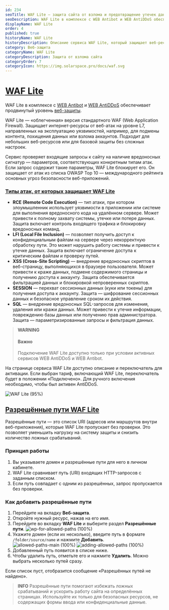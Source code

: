 ```yaml
---
id: 234
seoTitle: WAF Lite — защита сайта от взлома и предотвращение утечек данных
seoDescription: WAF Lite в комплексе с WEB Antibot и WEB AntiDDoS обеспечивает продвинутый уровень веб-защиты. Лёгкая версия стандартного WAF (Web Application Firewall) защищает от веб-атак на уровне L7, направленных на эксплуатацию уязвимостей
displayName: WAF Lite
order: 4
published: true
historyName: WAF Lite
historyDescription: Описание сервиса WAF Lite, который защищает веб-ресурсы от атак, направленных на эксплуатацию уязвимостей
category: Веб-защита
categoryName: WAF Lite
categoryDescription: Защита от взлома сайта
categoryOrder: 7
categoryIcon: https://img.solarspace.pro/docs/waf.svg
---
```


# [WAF Lite](waf-lite)

WAF Lite в комплексе с [WEB Antibot]([216]) и [WEB AntiDDoS]([217]) обеспечивает продвинутый уровень [веб-защиты]([240]).

WAF Lite — «облегченная» версия стандартного WAF (Web Application Firewall). Защищает интернет-ресурсы от веб-атак на уровне L7, направленных на эксплуатацию уязвимостей, например, для подмены контента, похищения данных или взлома аккаунтов. Подходит для небольших веб-ресурсов или для базовой защиты без сложных настроек.

Сервис проверяет входящие запросы к сайту на наличие вредоносных сигнатур — параметров, соответствующих конкретным типам атак. Если запрос содержит такие параметры, WAF Lite блокирует его. Он защищает от атак из списка OWASP Top 10 — международного рейтинга основных угроз безопасности веб-приложений.

### [Типы атак, от которых защищает WAF Lite](types-of-attacks-for-waf)

* **RCE (Remote Code Execution)** — тип атаки, при котором злоумышленник использует уязвимости в приложении или системе для выполнения вредоносного кода на удалённом сервере. Может привести к полному захвату системы, утечке или потере данных. Защита включает контроль входящего трафика и блокировку вредоносных команд.
* **LFI (Local File Inclusion)** — позволяет получить доступ к конфиденциальным файлам на сервере через некорректную обработку пути. Это может нарушить работу системы и привести к утечке данных. Защита включает ограничение доступа к критическим файлам и проверку путей.
* **XSS (Cross-Site Scripting)** — внедрение вредоносных скриптов в веб-страницу, выполняющихся в браузере пользователя. Может привести к краже данных, подмене содержимого страницы и получению доступа к аккаунту. Защита обеспечивается фильтрацией данных и блокировкой непроверенных скриптов.
* **SESSION** — перехват сессионных данных (куки или токены) для получения доступа к аккаунту. Защита — шифрование сессионных данных и безопасное управление сроком их действия.
* **SQL** — внедрение вредоносных SQL-запросов для изменения, удаления или кражи данных. Может привести к утечке информации, повреждению базы данных или получению прав администратора. Защита — параметризированные запросы и фильтрация данных.

> **WARNING**
>
> #### Важно
>
> Подключение WAF Lite доступно только при условии активных сервисов WEB AntiDDoS и WEB Antibot.

На странице сервиса WAF Lite доступно описание и переключатель для активации. Если выбран тариф, включающий WAF Lite, переключатель будет в положении «Подключено». Для ручного включения необходимо, чтобы был активен AntiDDoS.

![WAF Lite (95%)](https://img.solarspace.pro/docs/on-prem/web-protection/waf-lite-1.png "waf-lite")


## [Разрешённые пути WAF Lite](allowed-paths-for-waf-lite)

Разрешённые пути — это список URI (адресов или маршрутов внутри веб-приложения), которые WAF Lite пропускает без проверки. Это позволяет уменьшить нагрузку на систему защиты и снизить количество ложных срабатываний.

### Принцип работы

1. Вы указываете домен и разрешённые пути для него в личном кабинете.
2. WAF Lite сравнивает путь (URI) входящих HTTP-запросов с заданным списком.
3. Если путь совпадает с одним из разрешённых, запрос пропускается без проверки.

### Как добавить разрешённые пути

1. Перейдите на вкладку **Веб‑защита**.
2. Откройте нужный ресурс, нажав на его имя.
3. Перейдите во вкладку **WAF Lite** и выберите раздел **Разрешённые пути**.
![wp-for-allowed-paths (100%)](https://img.solarspace.pro/docs/on-prem/web-protection/allowed-paths.png "Веб‑защита для разрешённых путей")
4. Укажите домен (если их несколько), введите путь в формате `/folder/source/name` и нажмите **Добавить**.
 ![allowed-paths-main (100%)](https://img.solarspace.pro/docs/on-prem/web-protection/allowed-paths-1.png "Главная страница раздела 'Разрешённые пути'")
   ![adding-allowed-paths (100%)](https://img.solarspace.pro/docs/on-prem/web-protection/allowed-paths-2.png "Пример добавленного пути")
5. Добавленный путь появится в списке ниже.
6. Чтобы удалить путь, отметьте его и нажмите **Удалить**. Можно выбрать несколько путей сразу.

Если список пуст, отобразится сообщение «Разрешённых путей не найдено».

> **INFO**
Разрешённые пути помогают избежать ложных срабатываний и ускорить работу сайта на определённых страницах. Используйте их только для безопасных ресурсов, не содержащих формы ввода или конфиденциальные данные.
